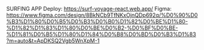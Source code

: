 SURFING APP
Deploy: https://surf-voyage-react.web.app/
Figma: https://www.figma.com/design/8BkNCb9TfNKxOjnQDp692q/%D0%90%D0%B3%D1%80%D0%B5%D0%B3%D0%B0%D1%82%D0%BE%D1%80-%D1%82%D1%83%D1%80%D0%BE%D0%B2-%D0%BF%D0%BE-%D1%81%D0%B5%D1%80%D1%84%D0%B8%D0%BD%D0%B3%D1%83?m=auto&t=ApDKSQ2Vgb5WnXpM-1
